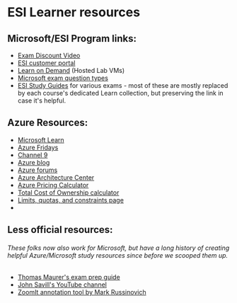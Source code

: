 # ESI Learner resources
## Microsoft/ESI Program links:
- [Exam Discount Video](https://www.microsoft.com/en-us/videoplayer/embed/RE4zwHz)
- [ESI customer portal](https://esi.microsoft.com/)
- [Learn on Demand](https://esi.learnondemand.net/) (Hosted Lab VMs)
- [Microsoft exam question types](https://docs.microsoft.com/en-us/learn/certifications/exam-duration-question-types#question-types-on-exams)
- [ESI Study Guides](https://aka.ms/ESIStudyGuides) for various exams - most of these are mostly replaced by each course's dedicated Learn collection, but preserving the link in case it's helpful. 

## Azure Resources:
- [Microsoft Learn](http://www.microsoft.com/learn)
- [Azure Fridays](https://azure.microsoft.com/en-us/resources/videos/azure-friday/)
- [Channel 9](https://channel9.msdn.com/)
- [Azure blog](https://azure.microsoft.com/en-us/blog/)
- [Azure forums](https://social.msdn.microsoft.com/Forums/enUS/home?category=windowsazureplatform)
- [Azure Architecture Center](https://docs.microsoft.com/en-us/azure/architecture/)
- [Azure Pricing Calculator](https://azure.microsoft.com/en-in/pricing/calculator/)
- [Total Cost of Ownership calculator](https://azure.microsoft.com/en-gb/pricing/tco/?msclkid=352f3d05c56811ecbd6f5b2ba24eefbb)
- [Limits, quotas, and constraints page](https://docs.microsoft.com/en-us/azure/azure-resource-manager/management/azure-subscription-service-limits)
- 

## Less official resources:
###### These folks now also work for Microsoft, but have a long history of creating helpful Azure/Microsoft study resources since before we scooped them up.
- [Thomas Maurer's exam prep guide](https://techcommunity.microsoft.com/t5/itops-talk-blog/how-to-prepare-for-a-microsoft-azure-certification-exam/ba-p/2103417?WT.mc_id=modinfra-0000-thmaure&_lrsc=b11b902b-cb9e-4f0c-931c-e0bfe005814f)
- [John Savill's YouTube channel](https://www.youtube.com/channel/UCpIn7ox7j7bH_OFj7tYouOQ)
- [ZoomIt annotation tool by Mark Russinovich](https://docs.microsoft.com/en-us/sysinternals/downloads/zoomit)
